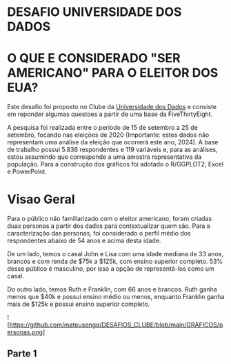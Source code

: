 # DESAFIO UNIVERSIDADE DOS DADOS
# O QUE E CONSIDERADO "SER AMERICANO" PARA O ELEITOR DOS EUA?

Este desafio foi proposto no Clube da [Universidade dos Dados](https://universidadedosdados.com/) e consiste em reponder algumas questoes a partir de uma base da FiveThirtyEight.

A pesquisa foi realizada entre o período de 15 de setembro a 25 de setembro, focando nas eleições de 2020 (Importante: estes dados não representam uma análise da eleição que ocorrerá este ano, 2024). A base de trabalho possui 5.836 respondentes e 119 variáveis e, para as análises, estou assumindo que corresponde a uma amostra representativa da população. Para a construção dos gráficos foi adotado o R/GGPLOT2, Excel e PowerPoint.

# Visao Geral
Para o público não familiarizado com o eleitor americano, foram criadas duas personas a partir dos dados para contextualizar quem são. Para a caracterização das personas, foi considerado o perfil médio dos respondentes abaixo de 54 anos e acima desta idade.

De um lado, temos o casal John e Lisa com uma idade mediana de 33 anos, brancos e com renda de $75k a $125k, com ensino superior completo. 53% desse público é masculino, por isso a opção de representá-los como um casal.

Do outro lado, temos Ruth e Franklin, com 66 anos e brancos. Ruth ganha menos que $40k e possui ensino médio ou menos, enquanto Franklin ganha mais de $125k e possui ensino superior completo.

![https://github.com/mateusengq/DESAFIOS_CLUBE/blob/main/GRAFICOS/personas.png]

## Parte 1



